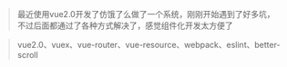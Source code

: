 >最近使用vue2.0开发了仿饿了么做了一个系统，刚刚开始遇到了好多坑，不过后面都通过了各种方式解决了，感觉组件化开发太方便了


> vue2.0、vuex、vue-router、vue-resource、webpack、eslint、better-scroll







